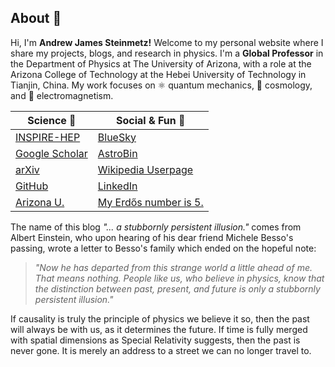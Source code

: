 ## About 🔭

Hi, I'm **Andrew James Steinmetz!** Welcome to my personal website where I share my projects, blogs, and research in physics. I'm a **Global Professor** in the Department of Physics at The University of Arizona, with a role at the Arizona College of Technology at the Hebei University of Technology in Tianjin, China. My work focuses on ⚛ quantum mechanics, 🌌 cosmology, and 🧲 electromagnetism.

| Science 🔗 | Social & Fun 🔗 |
|--|--|
| [INSPIRE-HEP](https://inspirehep.net/authors/1796313) | [BlueSky](https://bsky.app/profile/ajsteinmetz.com) |
| [Google Scholar](https://scholar.google.com/citations?user=fJBK1GIAAAAJ) | [AstroBin](https://www.astrobin.com/users/djinn/) |
| [arXiv](https://arxiv.org/a/steinmetz_a_1.html) | [Wikipedia Userpage](https://en.wikipedia.org/wiki/User:CosmologicalDefect) |
| [GitHub](https://github.com/ajsteinmetz) | [LinkedIn](https://www.linkedin.com/in/ajsteinmetz/) |
| [Arizona U.](https://w3.physics.arizona.edu/person/andrew-steinmetz) | [My Erdős number is 5.](https://mathscinet.ams.org/mathscinet/freetools/collab-dist?source=1443426&target=189017) |

The name of this blog _"... a stubbornly persistent illusion."_ comes from Albert Einstein, who upon hearing of his dear friend Michele Besso's passing, wrote a letter to Besso's family which ended on the hopeful note: 

> _"Now he has departed from this strange world a little ahead of me. That means nothing. People like us, who believe in physics, know that the distinction between past, present, and future is only a stubbornly persistent illusion."_

If causality is truly the principle of physics we believe it so, then the past will always be with us, as it determines the future. If time is fully merged with spatial dimensions as Special Relativity suggests, then the past is never gone. It is merely an address to a street we can no longer travel to.
